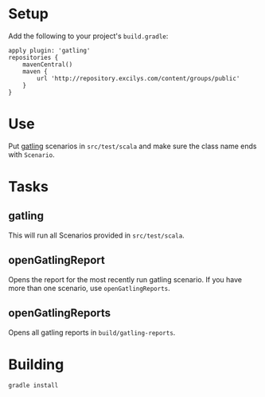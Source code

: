 # Setup

Add the following to your project's `build.gradle`:

	apply plugin: 'gatling'
	repositories {
		mavenCentral()
		maven {
			url 'http://repository.excilys.com/content/groups/public'
		}
	}

# Use

Put [gatling][1] scenarios in `src/test/scala` and make sure the class name ends with `Scenario`.

# Tasks

## gatling

This will run all Scenarios provided in `src/test/scala`.

## openGatlingReport

Opens the report for the most recently run gatling scenario.  If you have more than one scenario, use `openGatlingReports`.

## openGatlingReports

Opens all gatling reports in `build/gatling-reports`.

# Building

	gradle install

[1]: http://gatling-tool.org/

